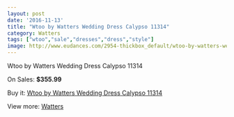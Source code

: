 ```yaml
---
layout: post
date: '2016-11-13'
title: "Wtoo by Watters Wedding Dress Calypso 11314"
category: Watters
tags: ["wtoo","sale","dresses","dress","style"]
image: http://www.eudances.com/2954-thickbox_default/wtoo-by-watters-wedding-dress-calypso-11314.jpg
---
```

Wtoo by Watters Wedding Dress Calypso 11314

On Sales: **$355.99**
<a href="https://www.eudances.com/en/watters/1028-wtoo-by-watters-wedding-dress-calypso-11314.html"><amp-img layout="responsive" width="600" height="600" src="//www.eudances.com/2954-thickbox_default/wtoo-by-watters-wedding-dress-calypso-11314.jpg" alt="Wtoo by Watters Wedding Dress Calypso 11314 0" /></a>
<a href="https://www.eudances.com/en/watters/1028-wtoo-by-watters-wedding-dress-calypso-11314.html"><amp-img layout="responsive" width="600" height="600" src="//www.eudances.com/2955-thickbox_default/wtoo-by-watters-wedding-dress-calypso-11314.jpg" alt="Wtoo by Watters Wedding Dress Calypso 11314 1" /></a>

Buy it: [Wtoo by Watters Wedding Dress Calypso 11314](https://www.eudances.com/en/watters/1028-wtoo-by-watters-wedding-dress-calypso-11314.html "Wtoo by Watters Wedding Dress Calypso 11314")

View more: [Watters](https://www.eudances.com/en/12-watters "Watters")